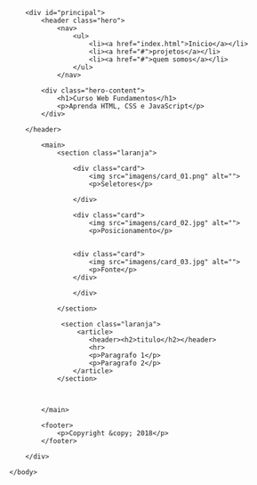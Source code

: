 <!doctype html>
<!--doctype informa ao agente de usuario a versão do html que deve ser renderizada-->
<html lang="pt-br">
    <head>
        <title>Página de exemplo estrutura base</title>
        <meta charset="utf-8">
        <meta name="author" content="Tiago">
        <meta name="description" content="Lista de documentos">
        <meta name="keywords" content="html5, tecnologia">
        <link rel="stylesheet" href="estilo.css">
    </head>
    <body>
        
        <div id="principal">
            <header class="hero">
                <nav>
                    <ul>
                        <li><a href="index.html">Inicio</a></li>
                        <li><a href="#">projetos</a></li>
                        <li><a href="#">quem somos</a></li>
                    </ul>  
                </nav>  

            <div class="hero-content">
                <h1>Curso Web Fundamentos</h1>
                <p>Aprenda HTML, CSS e JavaScript</p>
            </div>      
            
        </header>   

            <main>
                <section class="laranja">
                    
                    <div class="card">
                        <img src="imagens/card_01.png" alt="">
                        <p>Seletores</p>

                    </div>

                    <div class="card">
                        <img src="imagens/card_02.jpg" alt="">
                        <p>Posicionamento</p>
                        
                   
                    <div class="card">
                        <img src="imagens/card_03.jpg" alt="">
                        <p>Fonte</p>
                    </div>
                       
                    </div>   
               
                </section>
                   
                 <section class="laranja">  
                     <article>
                        <header><h2>titulo</h2></header>
                        <hr>
                        <p>Paragrafo 1</p>
                        <p>Paragrafo 2</p>
                    </article>
                </section>
                

                
            </main>
            
            <footer>
                <p>Copyright &copy; 2018</p>
            </footer>

        </div>

    </body>


</html>
